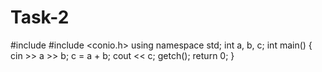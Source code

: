 # Task-2
#include <iostream>
#include <conio.h>
using namespace std;
int a, b, c;
int main() {
cin >> a >> b;
c = a + b;
cout << c;
getch();
return 0;
}
